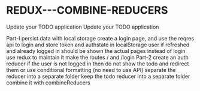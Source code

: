 # REDUX---COMBINE-REDUCERS
Update your TODO application
Update your TODO application

Part-I
persist data with local storage
create a login page, and use the reqres api to login and store token and authstate in localStorage
user if refreshed and already logged in should be shown the actual pages instead of login
use redux to maintain it
make the routes / and /login
Part-2
create an auth reducer
if the user is not logged in then do not show the todo and redirect them or use conditional formatting (no need to use API)
separate the reducer into a separate folder
keep the todo reducer into a separate folder
combine it with combineReducers
